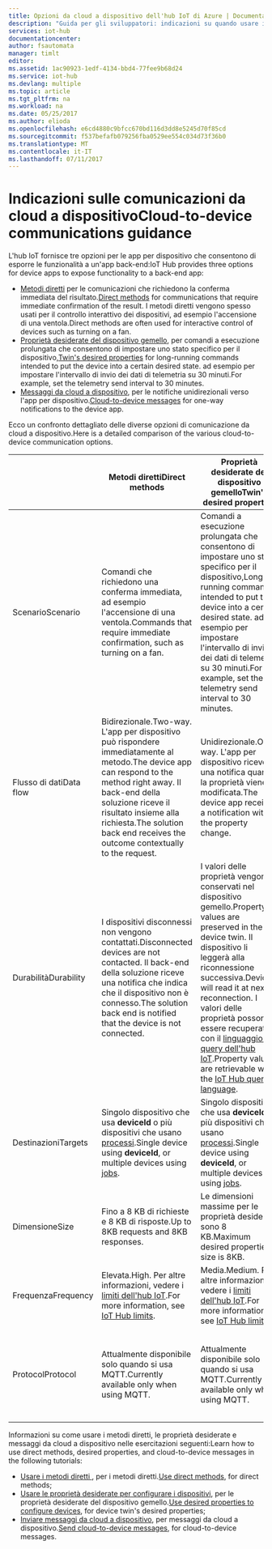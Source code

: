 ```yaml
---
title: Opzioni da cloud a dispositivo dell'hub IoT di Azure | Documentazione Microsoft
description: "Guida per gli sviluppatori: indicazioni su quando usare i metodi diretti, le proprietà desiderate del dispositivo gemello o i messaggi da cloud a dispositivo per le comunicazioni da cloud a dispositivo."
services: iot-hub
documentationcenter: 
author: fsautomata
manager: timlt
editor: 
ms.assetid: 1ac90923-1edf-4134-bbd4-77fee9b68d24
ms.service: iot-hub
ms.devlang: multiple
ms.topic: article
ms.tgt_pltfrm: na
ms.workload: na
ms.date: 05/25/2017
ms.author: elioda
ms.openlocfilehash: e6cd4880c9bfcc670bd116d3dd8e5245d70f85cd
ms.sourcegitcommit: f537befafb079256fba0529ee554c034d73f36b0
ms.translationtype: MT
ms.contentlocale: it-IT
ms.lasthandoff: 07/11/2017
---
```

# <a name="cloud-to-device-communications-guidance"></a><span data-ttu-id="6ae9f-103">Indicazioni sulle comunicazioni da cloud a dispositivo</span><span class="sxs-lookup"><span data-stu-id="6ae9f-103">Cloud-to-device communications guidance</span></span>
<span data-ttu-id="6ae9f-104">L'hub IoT fornisce tre opzioni per le app per dispositivo che consentono di esporre le funzionalità a un'app back-end:</span><span class="sxs-lookup"><span data-stu-id="6ae9f-104">IoT Hub provides three options for device apps to expose functionality to a back-end app:</span></span>

* <span data-ttu-id="6ae9f-105">[Metodi diretti][lnk-methods] per le comunicazioni che richiedono la conferma immediata del risultato.</span><span class="sxs-lookup"><span data-stu-id="6ae9f-105">[Direct methods][lnk-methods] for communications that require immediate confirmation of the result.</span></span> <span data-ttu-id="6ae9f-106">I metodi diretti vengono spesso usati per il controllo interattivo dei dispositivi, ad esempio l'accensione di una ventola.</span><span class="sxs-lookup"><span data-stu-id="6ae9f-106">Direct methods are often used for interactive control of devices such as turning on a fan.</span></span>
* <span data-ttu-id="6ae9f-107">[Proprietà desiderate del dispositivo gemello][lnk-twins], per comandi a esecuzione prolungata che consentono di impostare uno stato specifico per il dispositivo,</span><span class="sxs-lookup"><span data-stu-id="6ae9f-107">[Twin's desired properties][lnk-twins] for long-running commands intended to put the device into a certain desired state.</span></span> <span data-ttu-id="6ae9f-108">ad esempio per impostare l'intervallo di invio dei dati di telemetria su 30 minuti.</span><span class="sxs-lookup"><span data-stu-id="6ae9f-108">For example, set the telemetry send interval to 30 minutes.</span></span>
* <span data-ttu-id="6ae9f-109">[Messaggi da cloud a dispositivo][lnk-c2d], per le notifiche unidirezionali verso l'app per dispositivo.</span><span class="sxs-lookup"><span data-stu-id="6ae9f-109">[Cloud-to-device messages][lnk-c2d] for one-way notifications to the device app.</span></span>

<span data-ttu-id="6ae9f-110">Ecco un confronto dettagliato delle diverse opzioni di comunicazione da cloud a dispositivo.</span><span class="sxs-lookup"><span data-stu-id="6ae9f-110">Here is a detailed comparison of the various cloud-to-device communication options.</span></span>

|  | <span data-ttu-id="6ae9f-111">Metodi diretti</span><span class="sxs-lookup"><span data-stu-id="6ae9f-111">Direct methods</span></span> | <span data-ttu-id="6ae9f-112">Proprietà desiderate del dispositivo gemello</span><span class="sxs-lookup"><span data-stu-id="6ae9f-112">Twin's desired properties</span></span> | <span data-ttu-id="6ae9f-113">Messaggi da cloud a dispositivo</span><span class="sxs-lookup"><span data-stu-id="6ae9f-113">Cloud-to-device messages</span></span> |
| ---- | ------- | ---------- | ---- |
| <span data-ttu-id="6ae9f-114">Scenario</span><span class="sxs-lookup"><span data-stu-id="6ae9f-114">Scenario</span></span> | <span data-ttu-id="6ae9f-115">Comandi che richiedono una conferma immediata, ad esempio l'accensione di una ventola.</span><span class="sxs-lookup"><span data-stu-id="6ae9f-115">Commands that require immediate confirmation, such as turning on a fan.</span></span> | <span data-ttu-id="6ae9f-116">Comandi a esecuzione prolungata che consentono di impostare uno stato specifico per il dispositivo,</span><span class="sxs-lookup"><span data-stu-id="6ae9f-116">Long-running commands intended to put the device into a certain desired state.</span></span> <span data-ttu-id="6ae9f-117">ad esempio per impostare l'intervallo di invio dei dati di telemetria su 30 minuti.</span><span class="sxs-lookup"><span data-stu-id="6ae9f-117">For example, set the telemetry send interval to 30 minutes.</span></span> | <span data-ttu-id="6ae9f-118">Notifiche unidirezionali verso l'app per dispositivo.</span><span class="sxs-lookup"><span data-stu-id="6ae9f-118">One-way notifications to the device app.</span></span> |
| <span data-ttu-id="6ae9f-119">Flusso di dati</span><span class="sxs-lookup"><span data-stu-id="6ae9f-119">Data flow</span></span> | <span data-ttu-id="6ae9f-120">Bidirezionale.</span><span class="sxs-lookup"><span data-stu-id="6ae9f-120">Two-way.</span></span> <span data-ttu-id="6ae9f-121">L'app per dispositivo può rispondere immediatamente al metodo.</span><span class="sxs-lookup"><span data-stu-id="6ae9f-121">The device app can respond to the method right away.</span></span> <span data-ttu-id="6ae9f-122">Il back-end della soluzione riceve il risultato insieme alla richiesta.</span><span class="sxs-lookup"><span data-stu-id="6ae9f-122">The solution back end receives the outcome contextually to the request.</span></span> | <span data-ttu-id="6ae9f-123">Unidirezionale.</span><span class="sxs-lookup"><span data-stu-id="6ae9f-123">One-way.</span></span> <span data-ttu-id="6ae9f-124">L'app per dispositivo riceve una notifica quando la proprietà viene modificata.</span><span class="sxs-lookup"><span data-stu-id="6ae9f-124">The device app receives a notification with the property change.</span></span> | <span data-ttu-id="6ae9f-125">Unidirezionale.</span><span class="sxs-lookup"><span data-stu-id="6ae9f-125">One-way.</span></span> <span data-ttu-id="6ae9f-126">L'app per dispositivo riceve il messaggio.</span><span class="sxs-lookup"><span data-stu-id="6ae9f-126">The device app receives the message</span></span>
| <span data-ttu-id="6ae9f-127">Durabilità</span><span class="sxs-lookup"><span data-stu-id="6ae9f-127">Durability</span></span> | <span data-ttu-id="6ae9f-128">I dispositivi disconnessi non vengono contattati.</span><span class="sxs-lookup"><span data-stu-id="6ae9f-128">Disconnected devices are not contacted.</span></span> <span data-ttu-id="6ae9f-129">Il back-end della soluzione riceve una notifica che indica che il dispositivo non è connesso.</span><span class="sxs-lookup"><span data-stu-id="6ae9f-129">The solution back end is notified that the device is not connected.</span></span> | <span data-ttu-id="6ae9f-130">I valori delle proprietà vengono conservati nel dispositivo gemello.</span><span class="sxs-lookup"><span data-stu-id="6ae9f-130">Property values are preserved in the device twin.</span></span> <span data-ttu-id="6ae9f-131">Il dispositivo li leggerà alla riconnessione successiva.</span><span class="sxs-lookup"><span data-stu-id="6ae9f-131">Device will read it at next reconnection.</span></span> <span data-ttu-id="6ae9f-132">I valori delle proprietà possono essere recuperati con il [linguaggio di query dell'hub IoT][lnk-query].</span><span class="sxs-lookup"><span data-stu-id="6ae9f-132">Property values are retrievable with the [IoT Hub query language][lnk-query].</span></span> | <span data-ttu-id="6ae9f-133">I messaggi possono essere conservati dall'hub IoT per un massimo di 48 ore.</span><span class="sxs-lookup"><span data-stu-id="6ae9f-133">Messages can be retained by IoT Hub for up to 48 hours.</span></span> |
| <span data-ttu-id="6ae9f-134">Destinazioni</span><span class="sxs-lookup"><span data-stu-id="6ae9f-134">Targets</span></span> | <span data-ttu-id="6ae9f-135">Singolo dispositivo che usa **deviceId** o più dispositivi che usano [processi][lnk-jobs].</span><span class="sxs-lookup"><span data-stu-id="6ae9f-135">Single device using **deviceId**, or multiple devices using [jobs][lnk-jobs].</span></span> | <span data-ttu-id="6ae9f-136">Singolo dispositivo che usa **deviceId** o più dispositivi che usano [processi][lnk-jobs].</span><span class="sxs-lookup"><span data-stu-id="6ae9f-136">Single device using **deviceId**, or multiple devices using [jobs][lnk-jobs].</span></span> | <span data-ttu-id="6ae9f-137">Singolo dispositivo in base a **deviceId**.</span><span class="sxs-lookup"><span data-stu-id="6ae9f-137">Single device by **deviceId**.</span></span> |
| <span data-ttu-id="6ae9f-138">Dimensione</span><span class="sxs-lookup"><span data-stu-id="6ae9f-138">Size</span></span> | <span data-ttu-id="6ae9f-139">Fino a 8 KB di richieste e 8 KB di risposte.</span><span class="sxs-lookup"><span data-stu-id="6ae9f-139">Up to 8KB requests and 8KB responses.</span></span> | <span data-ttu-id="6ae9f-140">Le dimensioni massime per le proprietà desiderate sono 8 KB.</span><span class="sxs-lookup"><span data-stu-id="6ae9f-140">Maximum desired properties size is 8KB.</span></span> | <span data-ttu-id="6ae9f-141">Messaggi di un massimo di 64 KB.</span><span class="sxs-lookup"><span data-stu-id="6ae9f-141">Up to 64KB messages.</span></span> |
| <span data-ttu-id="6ae9f-142">Frequenza</span><span class="sxs-lookup"><span data-stu-id="6ae9f-142">Frequency</span></span> | <span data-ttu-id="6ae9f-143">Elevata.</span><span class="sxs-lookup"><span data-stu-id="6ae9f-143">High.</span></span> <span data-ttu-id="6ae9f-144">Per altre informazioni, vedere i [limiti dell'hub IoT][lnk-quotas].</span><span class="sxs-lookup"><span data-stu-id="6ae9f-144">For more information, see [IoT Hub limits][lnk-quotas].</span></span> | <span data-ttu-id="6ae9f-145">Media.</span><span class="sxs-lookup"><span data-stu-id="6ae9f-145">Medium.</span></span> <span data-ttu-id="6ae9f-146">Per altre informazioni, vedere i [limiti dell'hub IoT][lnk-quotas].</span><span class="sxs-lookup"><span data-stu-id="6ae9f-146">For more information, see [IoT Hub limits][lnk-quotas].</span></span> | <span data-ttu-id="6ae9f-147">Bassa.</span><span class="sxs-lookup"><span data-stu-id="6ae9f-147">Low.</span></span> <span data-ttu-id="6ae9f-148">Per altre informazioni, vedere i [limiti dell'hub IoT][lnk-quotas].</span><span class="sxs-lookup"><span data-stu-id="6ae9f-148">For more information, see [IoT Hub limits][lnk-quotas].</span></span> |
| <span data-ttu-id="6ae9f-149">Protocol</span><span class="sxs-lookup"><span data-stu-id="6ae9f-149">Protocol</span></span> | <span data-ttu-id="6ae9f-150">Attualmente disponibile solo quando si usa MQTT.</span><span class="sxs-lookup"><span data-stu-id="6ae9f-150">Currently available only when using MQTT.</span></span> | <span data-ttu-id="6ae9f-151">Attualmente disponibile solo quando si usa MQTT.</span><span class="sxs-lookup"><span data-stu-id="6ae9f-151">Currently available only when using MQTT.</span></span> | <span data-ttu-id="6ae9f-152">Disponibile in tutti i protocolli.</span><span class="sxs-lookup"><span data-stu-id="6ae9f-152">Available on all protocols.</span></span> <span data-ttu-id="6ae9f-153">Il dispositivo deve eseguire il polling quando usa HTTP.</span><span class="sxs-lookup"><span data-stu-id="6ae9f-153">Device must poll when using HTTP.</span></span> |

<span data-ttu-id="6ae9f-154">Informazioni su come usare i metodi diretti, le proprietà desiderate e messaggi da cloud a dispositivo nelle esercitazioni seguenti:</span><span class="sxs-lookup"><span data-stu-id="6ae9f-154">Learn how to use direct methods, desired properties, and cloud-to-device messages in the following tutorials:</span></span>

* <span data-ttu-id="6ae9f-155">[Usare i metodi diretti ][lnk-methods-tutorial], per i metodi diretti.</span><span class="sxs-lookup"><span data-stu-id="6ae9f-155">[Use direct methods][lnk-methods-tutorial], for direct methods;</span></span>
* <span data-ttu-id="6ae9f-156">[Usare le proprietà desiderate per configurare i dispositivi][lnk-twin-properties], per le proprietà desiderate del dispositivo gemello.</span><span class="sxs-lookup"><span data-stu-id="6ae9f-156">[Use desired properties to configure devices][lnk-twin-properties], for device twin's desired properties;</span></span> 
* <span data-ttu-id="6ae9f-157">[Inviare messaggi da cloud a dispositivo][lnk-c2d-tutorial], per messaggi da cloud a dispositivo.</span><span class="sxs-lookup"><span data-stu-id="6ae9f-157">[Send cloud-to-device messages][lnk-c2d-tutorial], for cloud-to-device messages.</span></span>

[lnk-twins]: iot-hub-devguide-device-twins.md
[lnk-quotas]: iot-hub-devguide-quotas-throttling.md
[lnk-query]: iot-hub-devguide-query-language.md
[lnk-jobs]: iot-hub-devguide-jobs.md
[lnk-c2d]: iot-hub-devguide-messages-c2d.md
[lnk-methods]: iot-hub-devguide-direct-methods.md
[lnk-methods-tutorial]: iot-hub-node-node-direct-methods.md
[lnk-twin-properties]: iot-hub-node-node-twin-how-to-configure.md
[lnk-c2d-tutorial]: iot-hub-node-node-c2d.md
